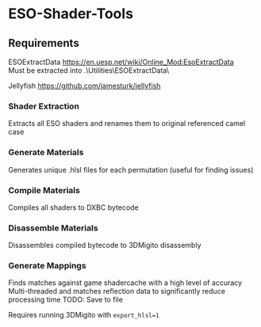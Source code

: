 # ESO-Shader-Tools

##  Requirements

ESOExtractData https://en.uesp.net/wiki/Online_Mod:EsoExtractData  
Must be extracted into .\Utilities\ESOExtractData\

Jellyfish https://github.com/jamesturk/jellyfish



###   Shader Extraction
Extracts all ESO shaders and renames them to original referenced camel case


###   Generate Materials
Generates unique .hlsl files for each permutation (useful for finding issues)

###   Compile  Materials
Compiles all shaders to DXBC bytecode

###   Disassemble Materials
Disassembles compiled bytecode to 3DMigito disassembly  

###   Generate Mappings
Finds matches against game shadercache with a high level of accuracy  
Multi-threaded and matches reflection data to significantly reduce processing time
TODO: Save to file

Requires running 3DMigito with ```export_hlsl=1```

